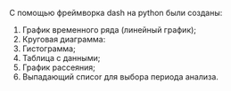 С помощью фреймворка dash на python были созданы:
1. График временного ряда (линейный график);
2. Круговая диаграмма:
3. Гистограмма;
4. Таблица с данными;
5. График рассеяния;
6. Выпадающий списоr для выбора периода анализа.
